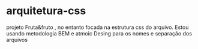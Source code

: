 # arquitetura-css
projeto Fruta&amp;fruto , no entanto focada na estrutura css do arquivo. Estou usando metodologia BEM e atmoic Desing para os nomes e separação dos arquivos
